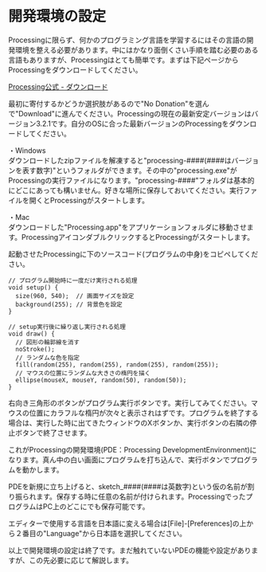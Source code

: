 # 開発環境の設定

Processingに限らず、何かのプログラミング言語を学習するにはその言語の開発環境を整える必要があります。中にはかなり面倒くさい手順を踏む必要のある言語もありますが、Processingはとても簡単です。まずは下記ページからProcessingをダウンロードしてください。

[Processing公式 - ダウンロード](https://www.processing.org/download/)

最初に寄付するかどうか選択肢があるので"No Donation"を選んで"Download"に進んでください。Processingの現在の最新安定バージョンはバージョン3.2.1です。自分のOSに合った最新バージョンのProcessingをダウンロードしてください。

・Windows<br/>
ダウンロードしたzipファイルを解凍すると"processing-####(####はバージョンを表す数字)"というフォルダができます。その中の"processing.exe"がProcessingの実行ファイルになります。"processing-####"フォルダは基本的にどこにあっても構いません。好きな場所に保存しておいてください。実行ファイルを開くとProcessingがスタートします。

・Mac<br/>
ダウンロードした"Processing.app"をアプリケーションフォルダに移動させます。ProcessingアイコンダブルクリックするとProcessingがスタートします。

起動させたProcessingに下のソースコード(プログラムの中身)をコピペしてください。

```processing
// プログラム開始時に一度だけ実行される処理
void setup() {
  size(960, 540);  // 画面サイズを設定
  background(255); // 背景色を設定
}

// setup実行後に繰り返し実行される処理
void draw() {
  // 図形の輪郭線を消す
  noStroke();
  // ランダムな色を指定
  fill(random(255), random(255), random(255), random(255));
  // マウスの位置にランダムな大きさの楕円を描く
  ellipse(mouseX, mouseY, random(50), random(50));
}
```

右向き三角形のボタンがプログラム実行ボタンです。実行してみてください。マウスの位置にカラフルな楕円が次々と表示されはずです。プログラムを終了する場合は、実行した時に出てきたウィンドウのXボタンか、実行ボタンの右隣の停止ボタンで終了させます。

これがProcessingの開発環境(PDE：Processing DevelopmentEnvironment)になります。真ん中の白い画面にプログラムを打ち込んで、実行ボタンでプログラムを動かします。

PDEを新規に立ち上げると、sketch_####(####は英数字)という仮の名前が割り振られます。保存する時に任意の名前が付けられます。ProcessingでったプログラムはPC上のどこにでも保存可能です。

エディターで使用する言語を日本語に変える場合は[File]-[Preferences]の上から２番目の"Language"から日本語を選択してください。

以上で開発環境の設定は終了です。まだ触れていないPDEの機能や設定がありますが、この先必要に応じて解説します。
